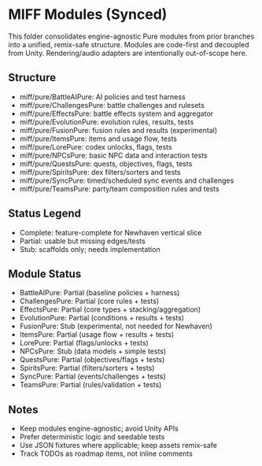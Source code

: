 # MIFF Modules (Synced)

This folder consolidates engine-agnostic Pure modules from prior branches into a unified, remix-safe structure. Modules are code-first and decoupled from Unity. Rendering/audio adapters are intentionally out-of-scope here.

## Structure

- miff/pure/BattleAIPure: AI policies and test harness
- miff/pure/ChallengesPure: battle challenges and rulesets
- miff/pure/EffectsPure: battle effects system and aggregator
- miff/pure/EvolutionPure: evolution rules, results, tests
- miff/pure/FusionPure: fusion rules and results (experimental)
- miff/pure/ItemsPure: items and usage flow, tests
- miff/pure/LorePure: codex unlocks, flags, tests
- miff/pure/NPCsPure: basic NPC data and interaction tests
- miff/pure/QuestsPure: quests, objectives, flags, tests
- miff/pure/SpiritsPure: dex filters/sorters and tests
- miff/pure/SyncPure: timed/scheduled sync events and challenges
- miff/pure/TeamsPure: party/team composition rules and tests

## Status Legend

- Complete: feature-complete for Newhaven vertical slice
- Partial: usable but missing edges/tests
- Stub: scaffolds only; needs implementation

## Module Status

- BattleAIPure: Partial (baseline policies + harness)
- ChallengesPure: Partial (core rules + tests)
- EffectsPure: Partial (core types + stacking/aggregation)
- EvolutionPure: Partial (conditions + results + tests)
- FusionPure: Stub (experimental, not needed for Newhaven)
- ItemsPure: Partial (usage flow + results + tests)
- LorePure: Partial (flags/unlocks + tests)
- NPCsPure: Stub (data models + simple tests)
- QuestsPure: Partial (objectives/flags + tests)
- SpiritsPure: Partial (filters/sorters + tests)
- SyncPure: Partial (events/challenges + tests)
- TeamsPure: Partial (rules/validation + tests)

## Notes

- Keep modules engine-agnostic; avoid Unity APIs
- Prefer deterministic logic and seedable tests
- Use JSON fixtures where applicable; keep assets remix-safe
- Track TODOs as roadmap items, not inline comments